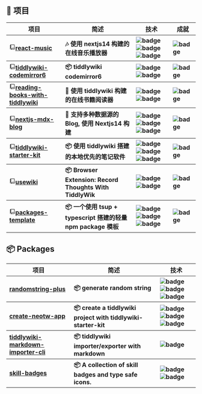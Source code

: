 <!-- generated at 2024/2/17 13:23:49 -->
<h2>💼 项目</h2>
<table>
  <thead align="center">
    <tr>
      <th>项目</th>
      <th>简述</th>
      <th>技术</th>
      <th>成就</th>
    </tr>
  </thead>
  <tbody align="left">
    <tr>
      <th>
        <a href="https://github.com/oeyoews/react-music/tree/main/" target="_blank">
        <svg stroke="currentColor" fill="currentColor" stroke-width="0" viewBox="0 0 16 16" height="1em" width="1em" xmlns="http://www.w3.org/2000/svg"><path fill-rule="evenodd" clip-rule="evenodd" d="M14 10V1.5l-.5-.5H3.74a1.9 1.9 0 0 0-.67.13 1.77 1.77 0 0 0-.94 1 1.7 1.7 0 0 0-.13.62v9.5a1.7 1.7 0 0 0 .13.67c.177.427.515.768.94.95a1.9 1.9 0 0 0 .67.13H4v-1h-.26a.72.72 0 0 1-.29-.06.74.74 0 0 1-.4-.4.93.93 0 0 1-.05-.29v-.5a.93.93 0 0 1 .05-.29.74.74 0 0 1 .4-.4.72.72 0 0 1 .286-.06H13v2H9v1h4.5l.5-.5V10zM4 10V2h9v8H4zm1-7h1v1H5V3zm0 2h1v1H5V5zm1 2H5v1h1V7zm.5 6.49L5.28 15H5v-3h3v3h-.28L6.5 13.49z"></path></svg>react-music</a>
      </th>
      <th>
      🎶 使用 nextjs14 构建的在线音乐播放器</th>
      <th>
        <img src="https://img.shields.io/badge/React-20232A?style=flat-square&logo=react&logoColor=61DAFB" alt="badge">
        <img src="https://img.shields.io/badge/TypeScript-007ACC?style=flat-square&logo=typescript&logoColor=white" alt="badge">
        <img src="https://img.shields.io/badge/NextJS-black?style=flat-square&logo=next.js&logoColor=white" alt="badge">
      </th>
      <th>
        <img src="https://img.shields.io/github/stars/oeyoews/react-music?style=flat-square" alt="badge">
      </th>
    </tr>
    <tr>
      <th>
        <a href="https://github.com/oeyoews/tiddlywiki-codemirror6/tree/main/" target="_blank">
        <svg stroke="currentColor" fill="currentColor" stroke-width="0" viewBox="0 0 16 16" height="1em" width="1em" xmlns="http://www.w3.org/2000/svg"><path fill-rule="evenodd" clip-rule="evenodd" d="M14 10V1.5l-.5-.5H3.74a1.9 1.9 0 0 0-.67.13 1.77 1.77 0 0 0-.94 1 1.7 1.7 0 0 0-.13.62v9.5a1.7 1.7 0 0 0 .13.67c.177.427.515.768.94.95a1.9 1.9 0 0 0 .67.13H4v-1h-.26a.72.72 0 0 1-.29-.06.74.74 0 0 1-.4-.4.93.93 0 0 1-.05-.29v-.5a.93.93 0 0 1 .05-.29.74.74 0 0 1 .4-.4.72.72 0 0 1 .286-.06H13v2H9v1h4.5l.5-.5V10zM4 10V2h9v8H4zm1-7h1v1H5V3zm0 2h1v1H5V5zm1 2H5v1h1V7zm.5 6.49L5.28 15H5v-3h3v3h-.28L6.5 13.49z"></path></svg>tiddlywiki-codemirror6</a>
      </th>
      <th>
      📦 tiddlywiki codemirror6</th>
      <th>
        <img src="https://img.shields.io/badge/JavaScript-F7DF1E?style=flat-square&logo=javascript&logoColor=black" alt="badge">
        <img src="https://img.shields.io/badge/TiddlyWiki5-111111?style=flat-square&logo=tiddlywiki&logoColor=white" alt="badge">
      </th>
      <th>
        <img src="https://img.shields.io/github/stars/oeyoews/tiddlywiki-codemirror6?style=flat-square" alt="badge">
      </th>
    </tr>
    <tr>
      <th>
        <a href="https://github.com/oeyoews/reading-books-with-tiddlywiki/tree/main/" target="_blank">
        <svg stroke="currentColor" fill="currentColor" stroke-width="0" viewBox="0 0 16 16" height="1em" width="1em" xmlns="http://www.w3.org/2000/svg"><path fill-rule="evenodd" clip-rule="evenodd" d="M14 10V1.5l-.5-.5H3.74a1.9 1.9 0 0 0-.67.13 1.77 1.77 0 0 0-.94 1 1.7 1.7 0 0 0-.13.62v9.5a1.7 1.7 0 0 0 .13.67c.177.427.515.768.94.95a1.9 1.9 0 0 0 .67.13H4v-1h-.26a.72.72 0 0 1-.29-.06.74.74 0 0 1-.4-.4.93.93 0 0 1-.05-.29v-.5a.93.93 0 0 1 .05-.29.74.74 0 0 1 .4-.4.72.72 0 0 1 .286-.06H13v2H9v1h4.5l.5-.5V10zM4 10V2h9v8H4zm1-7h1v1H5V3zm0 2h1v1H5V5zm1 2H5v1h1V7zm.5 6.49L5.28 15H5v-3h3v3h-.28L6.5 13.49z"></path></svg>reading-books-with-tiddlywiki</a>
      </th>
      <th>
      📖 使用 tiddlywiki 构建的在线书籍阅读器</th>
      <th>
        <img src="https://img.shields.io/badge/TypeScript-007ACC?style=flat-square&logo=typescript&logoColor=white" alt="badge">
        <img src="https://img.shields.io/badge/TiddlyWiki5-111111?style=flat-square&logo=tiddlywiki&logoColor=white" alt="badge">
      </th>
      <th>
        <img src="https://img.shields.io/github/stars/oeyoews/reading-books-with-tiddlywiki?style=flat-square" alt="badge">
      </th>
    </tr>
    <tr>
      <th>
        <a href="https://github.com/oeyoews/nextjs-mdx-blog/tree/main/" target="_blank">
        <svg stroke="currentColor" fill="currentColor" stroke-width="0" viewBox="0 0 16 16" height="1em" width="1em" xmlns="http://www.w3.org/2000/svg"><path fill-rule="evenodd" clip-rule="evenodd" d="M14 10V1.5l-.5-.5H3.74a1.9 1.9 0 0 0-.67.13 1.77 1.77 0 0 0-.94 1 1.7 1.7 0 0 0-.13.62v9.5a1.7 1.7 0 0 0 .13.67c.177.427.515.768.94.95a1.9 1.9 0 0 0 .67.13H4v-1h-.26a.72.72 0 0 1-.29-.06.74.74 0 0 1-.4-.4.93.93 0 0 1-.05-.29v-.5a.93.93 0 0 1 .05-.29.74.74 0 0 1 .4-.4.72.72 0 0 1 .286-.06H13v2H9v1h4.5l.5-.5V10zM4 10V2h9v8H4zm1-7h1v1H5V3zm0 2h1v1H5V5zm1 2H5v1h1V7zm.5 6.49L5.28 15H5v-3h3v3h-.28L6.5 13.49z"></path></svg>nextjs-mdx-blog</a>
      </th>
      <th>
      📝 支持多种数据源的 Blog, 使用 Nextjs14 构建</th>
      <th>
        <img src="https://img.shields.io/badge/React-20232A?style=flat-square&logo=react&logoColor=61DAFB" alt="badge">
        <img src="https://img.shields.io/badge/TypeScript-007ACC?style=flat-square&logo=typescript&logoColor=white" alt="badge">
        <img src="https://img.shields.io/badge/NextJS-black?style=flat-square&logo=next.js&logoColor=white" alt="badge">
      </th>
      <th>
        <img src="https://img.shields.io/github/stars/oeyoews/nextjs-mdx-blog?style=flat-square" alt="badge">
      </th>
    </tr>
    <tr>
      <th>
        <a href="https://github.com/oeyoews/tiddlywiki-starter-kit/tree/main/" target="_blank">
        <svg stroke="currentColor" fill="currentColor" stroke-width="0" viewBox="0 0 16 16" height="1em" width="1em" xmlns="http://www.w3.org/2000/svg"><path fill-rule="evenodd" clip-rule="evenodd" d="M14 10V1.5l-.5-.5H3.74a1.9 1.9 0 0 0-.67.13 1.77 1.77 0 0 0-.94 1 1.7 1.7 0 0 0-.13.62v9.5a1.7 1.7 0 0 0 .13.67c.177.427.515.768.94.95a1.9 1.9 0 0 0 .67.13H4v-1h-.26a.72.72 0 0 1-.29-.06.74.74 0 0 1-.4-.4.93.93 0 0 1-.05-.29v-.5a.93.93 0 0 1 .05-.29.74.74 0 0 1 .4-.4.72.72 0 0 1 .286-.06H13v2H9v1h4.5l.5-.5V10zM4 10V2h9v8H4zm1-7h1v1H5V3zm0 2h1v1H5V5zm1 2H5v1h1V7zm.5 6.49L5.28 15H5v-3h3v3h-.28L6.5 13.49z"></path></svg>tiddlywiki-starter-kit</a>
      </th>
      <th>
      📦 使用 tiddlywiki 搭建的本地优先的笔记软件</th>
      <th>
        <img src="https://img.shields.io/badge/TiddlyWiki5-111111?style=flat-square&logo=tiddlywiki&logoColor=white" alt="badge">
        <img src="https://img.shields.io/badge/NodeJS-43853D?style=flat-square&logo=node.js&logoColor=white" alt="badge">
        <img src="https://img.shields.io/badge/TailwindCSS-38B2AC?style=flat-square&logo=tailwindcss&logoColor=white" alt="badge">
      </th>
      <th>
        <img src="https://img.shields.io/github/stars/oeyoews/tiddlywiki-starter-kit?style=flat-square" alt="badge">
      </th>
    </tr>
    <tr>
      <th>
        <a href="https://github.com/oeyoews/usewiki/tree/main/" target="_blank">
        <svg stroke="currentColor" fill="currentColor" stroke-width="0" viewBox="0 0 16 16" height="1em" width="1em" xmlns="http://www.w3.org/2000/svg"><path fill-rule="evenodd" clip-rule="evenodd" d="M14 10V1.5l-.5-.5H3.74a1.9 1.9 0 0 0-.67.13 1.77 1.77 0 0 0-.94 1 1.7 1.7 0 0 0-.13.62v9.5a1.7 1.7 0 0 0 .13.67c.177.427.515.768.94.95a1.9 1.9 0 0 0 .67.13H4v-1h-.26a.72.72 0 0 1-.29-.06.74.74 0 0 1-.4-.4.93.93 0 0 1-.05-.29v-.5a.93.93 0 0 1 .05-.29.74.74 0 0 1 .4-.4.72.72 0 0 1 .286-.06H13v2H9v1h4.5l.5-.5V10zM4 10V2h9v8H4zm1-7h1v1H5V3zm0 2h1v1H5V5zm1 2H5v1h1V7zm.5 6.49L5.28 15H5v-3h3v3h-.28L6.5 13.49z"></path></svg>usewiki</a>
      </th>
      <th>
      📦 Browser Extension: Record Thoughts With TiddlyWik</th>
      <th>
        <img src="https://img.shields.io/badge/React-20232A?style=flat-square&logo=react&logoColor=61DAFB" alt="badge">
        <img src="https://img.shields.io/badge/TiddlyWiki5-111111?style=flat-square&logo=tiddlywiki&logoColor=white" alt="badge">
      </th>
      <th>
        <img src="https://img.shields.io/github/stars/oeyoews/usewiki?style=flat-square" alt="badge">
      </th>
    </tr>
    <tr>
      <th>
        <a href="https://github.com/oeyoews/packages-template/tree/main/" target="_blank">
        <svg stroke="currentColor" fill="currentColor" stroke-width="0" viewBox="0 0 16 16" height="1em" width="1em" xmlns="http://www.w3.org/2000/svg"><path fill-rule="evenodd" clip-rule="evenodd" d="M14 10V1.5l-.5-.5H3.74a1.9 1.9 0 0 0-.67.13 1.77 1.77 0 0 0-.94 1 1.7 1.7 0 0 0-.13.62v9.5a1.7 1.7 0 0 0 .13.67c.177.427.515.768.94.95a1.9 1.9 0 0 0 .67.13H4v-1h-.26a.72.72 0 0 1-.29-.06.74.74 0 0 1-.4-.4.93.93 0 0 1-.05-.29v-.5a.93.93 0 0 1 .05-.29.74.74 0 0 1 .4-.4.72.72 0 0 1 .286-.06H13v2H9v1h4.5l.5-.5V10zM4 10V2h9v8H4zm1-7h1v1H5V3zm0 2h1v1H5V5zm1 2H5v1h1V7zm.5 6.49L5.28 15H5v-3h3v3h-.28L6.5 13.49z"></path></svg>packages-template</a>
      </th>
      <th>
      📦 一个使用 tsup + typescript 搭建的轻量 npm package 模板</th>
      <th>
        <img src="https://img.shields.io/badge/TypeScript-007ACC?style=flat-square&logo=typescript&logoColor=white" alt="badge">
        <img src="https://img.shields.io/badge/NodeJS-43853D?style=flat-square&logo=node.js&logoColor=white" alt="badge">
        <img src="https://img.shields.io/badge/NPM-C12127?style=flat-square&logo=npm&logoColor=white" alt="badge">
      </th>
      <th>
        <img src="https://img.shields.io/github/stars/oeyoews/packages-template?style=flat-square" alt="badge">
      </th>
    </tr>
  </tbody>
</table>
<h2>📦 Packages</h2>
<table>
  <thead align="center">
    <tr>
      <th>项目</th>
      <th>简述</th>
      <th>技术</th>
    </tr>
  </thead>
  <tbody align="left">
    <tr>
      <th>
        <a href="https://github.com/oeyoews/tiddlywiki-starter-kit/tree/main/packages/randomstring-plus" target="_blank">
        randomstring-plus</a>
      </th>
      <th>
      📦 generate random string</th>
      <th>
        <img src="https://img.shields.io/badge/TypeScript-007ACC?style=flat-square&logo=typescript&logoColor=white" alt="badge">
        <img src="https://img.shields.io/badge/NodeJS-43853D?style=flat-square&logo=node.js&logoColor=white" alt="badge">
        <img src="https://img.shields.io/badge/NPM-C12127?style=flat-square&logo=npm&logoColor=white" alt="badge">
      </th>
    </tr>
    <tr>
      <th>
        <a href="https://github.com/oeyoews/tiddlywiki-starter-kit/tree/main/packages/create-neotw-apps" target="_blank">
        create-neotw-app</a>
      </th>
      <th>
      📦 create a tiddlywiki project with tiddlywiki-starter-kit</th>
      <th>
        <img src="https://img.shields.io/badge/TiddlyWiki5-111111?style=flat-square&logo=tiddlywiki&logoColor=white" alt="badge">
        <img src="https://img.shields.io/badge/NodeJS-43853D?style=flat-square&logo=node.js&logoColor=white" alt="badge">
        <img src="https://img.shields.io/badge/TailwindCSS-38B2AC?style=flat-square&logo=tailwindcss&logoColor=white" alt="badge">
      </th>
    </tr>
    <tr>
      <th>
        <a href="https://github.com/oeyoews/tiddlywiki-markdown-importer-cli/tree/main/" target="_blank">
        tiddlywiki-markdown-importer-cli</a>
      </th>
      <th>
      📦 tiddlywiki importer/exporter with markdown</th>
      <th>
        <img src="https://img.shields.io/badge/NodeJS-43853D?style=flat-square&logo=node.js&logoColor=white" alt="badge">
      </th>
    </tr>
    <tr>
      <th>
        <a href="https://github.com/oeyoews/tiddlywiki-projects/tree/main/packages/skill-badges" target="_blank">
        skill-badges</a>
      </th>
      <th>
      📦 A collection of skill badges and type safe icons.</th>
      <th>
        <img src="https://img.shields.io/badge/NodeJS-43853D?style=flat-square&logo=node.js&logoColor=white" alt="badge">
        <img src="https://img.shields.io/badge/TypeScript-007ACC?style=flat-square&logo=typescript&logoColor=white" alt="badge">
      </th>
    </tr>
  </tbody>
</table>